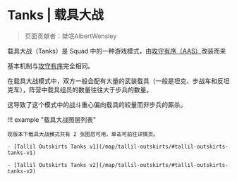 # Tanks | 载具大战

> 页面贡献者：桀氓AlbertWensley

载具大战（Tanks）是 Squad 中的一种游戏模式，由[攻守有序（AAS）](./aas)改装而来

基本机制与[攻守有序](./aas)完全相同。

在载具大战模式中，双方一般会配有大量的武装载具（一般是坦克、步战车和反坦克车），阵营中载具组员的数量往往大于步兵的数量。

这导致了这个模式中的战斗重心偏向载具的较量而非步兵的厮杀。

!!! example "载具大战图层列表"

    现版本下载具大战模式共有 2 张图层可用，单击可前往详情页。

    - [Tallil Outskirts Tanks v1](/map/tallil-outskirts/#tallil-outskirts-tanks-v1)

    - [Tallil Outskirts Tanks v2](/map/tallil-outskirts/#tallil-outskirts-tanks-v2)
